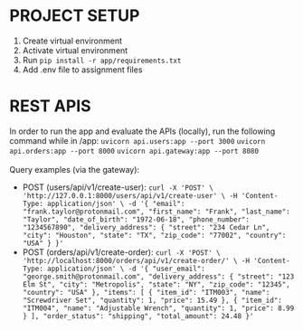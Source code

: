 # PROJECT SETUP
1. Create virtual environment
2. Activate virtual environment
3. Run `pip install -r app/requirements.txt`
4. Add .env file to assignment files

# REST APIS 
In order to run the app and evaluate the APIs (locally), run the following command while in /app:
`uvicorn api.users:app --port 3000`
`uvicorn api.orders:app --port 8000`
`uvicorn api.gateway:app --port 8080`
<br />
<br />
Query examples (via the gateway): 
- POST (users/api/v1/create-user): `curl -X 'POST' \
  'http://127.0.0.1:8000/users/api/v1/create-user' \
  -H 'Content-Type: application/json' \
  -d '{
  "email": "frank.taylor@protonmail.com",
  "first_name": "Frank",
  "last_name": "Taylor",
  "date_of_birth": "1972-06-18",
  "phone_number": "1234567890",
  "delivery_address": {
    "street": "234 Cedar Ln",
    "city": "Houston",
    "state": "TX",
    "zip_code": "77002",
    "country": "USA"
  }
}'`
- POST (orders/api/v1/create-order): `curl -X 'POST' \
  'http://localhost:8000/orders/api/v1/create-order/' \
  -H 'Content-Type: application/json' \
  -d '{
    "user_email": "george.smith@protonmail.com",
    "delivery_address": {
      "street": "123 Elm St",
      "city": "Metropolis",
      "state": "NY",
      "zip_code": "12345",
      "country": "USA"
    },
    "items": [
      {
        "item_id": "ITM003",
        "name": "Screwdriver Set",
        "quantity": 1,
        "price": 15.49
      },
      {
        "item_id": "ITM004",
        "name": "Adjustable Wrench",
        "quantity": 1,
        "price": 8.99
      }
    ],
    "order_status": "shipping",
    "total_amount": 24.48
  }'`
